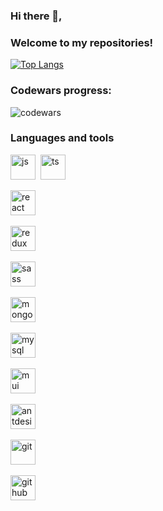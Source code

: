 ### Hi there 👋,   

### Welcome to my repositories!

[![Top Langs](https://github-readme-stats.vercel.app/api/top-langs/?username=Annazio&layout=compact)](https://github.com/Annazio/github-readme-stats)

### Codewars progress:
![codewars](https://www.codewars.com/users/Annazio/badges/small)

### Languages and tools
<img src="https://cdn.jsdelivr.net/gh/devicons/devicon@latest/icons/javascript/javascript-original.svg" title="js" width="40" height="40"/>&nbsp;    <img src="https://cdn.jsdelivr.net/gh/devicons/devicon@latest/icons/typescript/typescript-original.svg" title="ts" width="40" height="40"/>&nbsp;

<img src="https://cdn.jsdelivr.net/gh/devicons/devicon@latest/icons/react/react-original.svg" title="react" width="40" height="40"/>&nbsp;

<img src="https://cdn.jsdelivr.net/gh/devicons/devicon@latest/icons/redux/redux-original.svg" title="redux" width="40" height="40"/>&nbsp;

<img src="https://cdn.jsdelivr.net/gh/devicons/devicon@latest/icons/sass/sass-original.svg" title="sass" width="40" height="40"/>&nbsp;

<img src="https://cdn.jsdelivr.net/gh/devicons/devicon@latest/icons/mongodb/mongodb-original-wordmark.svg" title="mongodb" width="40" height="40"/>&nbsp;

<img src="https://cdn.jsdelivr.net/gh/devicons/devicon@latest/icons/mysql/mysql-original-wordmark.svg" title="mysql" width="40" height="40"/>&nbsp;

<img src="https://cdn.jsdelivr.net/gh/devicons/devicon@latest/icons/materialui/materialui-original.svg" title="mui" width="40" height="40"/>&nbsp;

<img src="https://cdn.jsdelivr.net/gh/devicons/devicon@latest/icons/antdesign/antdesign-original-wordmark.svg" title="antdesign" width="40" height="40"/>&nbsp;

<img src="https://cdn.jsdelivr.net/gh/devicons/devicon@latest/icons/git/git-original-wordmark.svg" title="git" width="40" height="40"/>&nbsp;

<img src="https://cdn.jsdelivr.net/gh/devicons/devicon@latest/icons/github/github-original-wordmark.svg" title="github" width="40" height="40"/>&nbsp;
          
          
    
          
          
          
          
          
          

<!--
**Annazio/Annazio** is a ✨ _special_ ✨ repository because its `README.md` (this file) appears on your GitHub profile.

Here are some ideas to get you started:

- 🔭 I’m currently working on ...
- 🌱 I’m currently learning ...
- 👯 I’m looking to collaborate on ...
- 🤔 I’m looking for help with ...
- 💬 Ask me about ...
- 📫 How to reach me: ...
- 😄 Pronouns: ...
- ⚡ Fun fact: ...
-->



